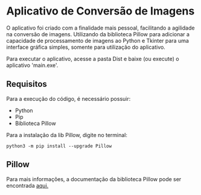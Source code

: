 # Aplicativo de Conversão de Imagens

O aplicativo foi criado com a finalidade mais pessoal, facilitando a agilidade na conversão de imagens. Utilizando da biblioteca Pillow para adicionar a capacidade de processamento de imagens ao Python e Tkinter para uma interface gráfica simples, somente para utilização do aplicativo.

Para executar o aplicativo, acesse a pasta Dist e baixe (ou execute) o aplicativo 'main.exe'. 

## Requisitos

 Para a execução do código, é necessário possuir:
 - Python
 - Pip
 - Biblioteca Pillow

 Para a instalação da lib Pillow, digite no terminal:
 ```
 python3 -m pip install --upgrade Pillow
 ```

## Pillow

Para mais informações, a documentação da biblioteca Pillow pode ser encontrada [aqui.](https://pillow.readthedocs.io/en/stable/index.html)
